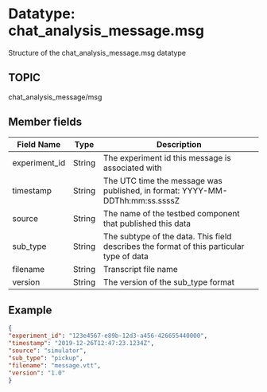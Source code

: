 # Datatype: chat_analysis_message.msg

Structure of the chat_analysis_message.msg datatype


## TOPIC

chat_analysis_message/msg


## Member fields

| Field Name | Type | Description
| --- | --- | --- |
| experiment_id | String | The experiment id this message is associated with
| timestamp | String | The UTC time the message was published, in format: YYYY-MM-DDThh:mm:ss.ssssZ
| source | String | The name of the testbed component that published this data
| sub_type | String | The subtype of the data.  This field describes the format of this particular type of data
| filename | String | Transcript file name
| version | String | The version of the sub_type format


## Example
```json
{
"experiment_id": "123e4567-e89b-12d3-a456-426655440000",
"timestamp": "2019-12-26T12:47:23.1234Z",
"source": "simulator",
"sub_type": "pickup",
"filename": "message.vtt",
"version": "1.0"
}
```
